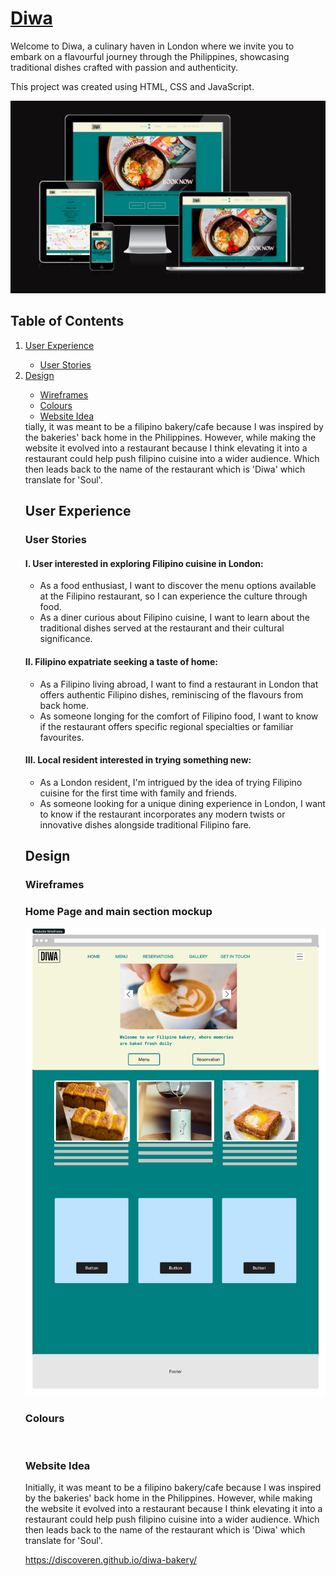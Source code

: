 # [Diwa](https://discoveren.github.io/diwa-bakery/)

Welcome to Diwa, a culinary haven in London where we invite you to embark on a flavourful journey through the Philippines, showcasing traditional dishes crafted with passion and authenticity.

This project was created using HTML, CSS and JavaScript.

![Diwa - different devices view](./doc/responsiveness.png)


## Table of Contents
<ol>
<li><a href="#user-experience">User Experience</a></li>
    <ul>
    <li><a href="#user-stories">User Stories</a></li>
    </ul>
<li><a href="#design">Design</a></li>
<ul>
<li><a href="#wireframes">Wireframes</a></li>
<li><a href="#colours">Colours</a></li>
<li><a href="#Website Idea">Website Idea</a></li>
</ul>
tially, it was meant to be a filipino bakery/cafe because I was inspired by the bakeries' back home in the Philippines. However, while making the website it evolved into a restaurant because I think elevating it into a restaurant could help push filipino cuisine into a wider audience. Which then leads back to the name of the restaurant which is 'Diwa' which translate for 'Soul'.</p>
    
## User Experience

### User Stories

#### I. User interested in exploring Filipino cuisine in London:

<ul>
<li>As a food enthusiast, I want to discover the menu options available at the Filipino restaurant, so I can experience the culture through food.</li>
<li>As a diner curious about Filipino cuisine, I want to learn about the traditional dishes served at the restaurant and their cultural significance.</li>
</ul>

#### II. Filipino expatriate seeking a taste of home:

<ul>
<li>As a Filipino living abroad, I want to find a restaurant in London that offers authentic Filipino dishes, reminiscing of the flavours from back home.</li>
<li>As someone longing for the comfort of Filipino food, I want to know if the restaurant offers specific regional specialties or familiar favourites.</li>
</ul>

#### III. Local resident interested in trying something new:

<ul>
<li>As a London resident, I'm intrigued by the idea of trying Filipino cuisine for the first time with family and friends.</li>
<li>As someone looking for a unique dining experience in London, I want to know if the restaurant incorporates any modern twists or innovative dishes alongside traditional Filipino fare.</li>
</ul>

## Design

### Wireframes


### Home Page and main section mockup
<img src="./doc/diwa-wireframe.png" style="width:798px;"/>


### Colours

<img src="" style="width:798px;"/>

### Website Idea

<p>Initially, it was meant to be a filipino bakery/cafe because I was inspired by the bakeries' back home in the Philippines. However, while making the website it evolved into a restaurant because I think elevating it into a restaurant could help push filipino cuisine into a wider audience. Which then leads back to the name of the restaurant which is 'Diwa' which translate for 'Soul'.</p>






https://discoveren.github.io/diwa-bakery/
